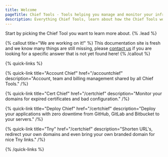 ```yaml
---
title: Welcome
pageTitle: Chief Tools - Tools helping you manage and monitor your infrastructure.
description: Everything Chief Tools, learn about how the Chief Tools work and how to use them.
---
```


Start by picking the Chief Tool you want to learn more about. {% .lead %}

{% callout title="We are working on it!" %}
This documentation site is fresh and we know many things are still missing, please [contact us](https://chief.app/contact) if you are looking for a specific answer that is not yet found here! 
{% /callout %}

{% quick-links %}

{% quick-link title="Account Chief" href="/accountchief" description="Account, team and billing management shared by all Chief Tools." /%}

{% quick-link title="Cert Chief" href="/certchief" description="Monitor your domains for expired certificates and bad configuration." /%}

{% quick-link title="Deploy Chief" href="/certchief" description="Deploy your applications with zero downtime from GitHub, GitLab and Bitbucket to your servers." /%}

{% quick-link title="Tny" href="/certchief" description="Shorten URL's, redirect your own domains and even bring your own branded domain for nice Tny links." /%}

{% /quick-links %}
